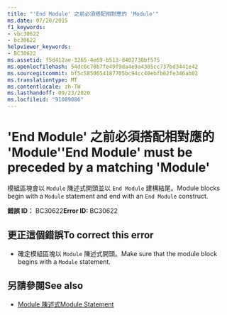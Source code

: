 ```yaml
---
title: "'End Module' 之前必須搭配相對應的 'Module'"
ms.date: 07/20/2015
f1_keywords:
- vbc30622
- bc30622
helpviewer_keywords:
- BC30622
ms.assetid: f5d412ae-3265-4e69-b513-d402730bf575
ms.openlocfilehash: 54dc6c70b7fe49f9da4e9a4385cc737bd3441e42
ms.sourcegitcommit: bf5c5850654187705bc94cc40ebfb62fe346ab02
ms.translationtype: MT
ms.contentlocale: zh-TW
ms.lasthandoff: 09/23/2020
ms.locfileid: "91089086"
---
```

# <a name="end-module-must-be-preceded-by-a-matching-module"></a><span data-ttu-id="b1e96-102">'End Module' 之前必須搭配相對應的 'Module'</span><span class="sxs-lookup"><span data-stu-id="b1e96-102">'End Module' must be preceded by a matching 'Module'</span></span>

<span data-ttu-id="b1e96-103">模組區塊會以 `Module` 陳述式開頭並以 `End Module` 建構結尾。</span><span class="sxs-lookup"><span data-stu-id="b1e96-103">Module blocks begin with a `Module` statement and end with an `End Module` construct.</span></span>  
  
 <span data-ttu-id="b1e96-104">**錯誤 ID：** BC30622</span><span class="sxs-lookup"><span data-stu-id="b1e96-104">**Error ID:** BC30622</span></span>  
  
## <a name="to-correct-this-error"></a><span data-ttu-id="b1e96-105">更正這個錯誤</span><span class="sxs-lookup"><span data-stu-id="b1e96-105">To correct this error</span></span>  
  
- <span data-ttu-id="b1e96-106">確定模組區塊以 `Module` 陳述式開頭。</span><span class="sxs-lookup"><span data-stu-id="b1e96-106">Make sure that the module block begins with a `Module` statement.</span></span>  
  
## <a name="see-also"></a><span data-ttu-id="b1e96-107">另請參閱</span><span class="sxs-lookup"><span data-stu-id="b1e96-107">See also</span></span>

- [<span data-ttu-id="b1e96-108">Module 陳述式</span><span class="sxs-lookup"><span data-stu-id="b1e96-108">Module Statement</span></span>](../language-reference/statements/module-statement.md)
